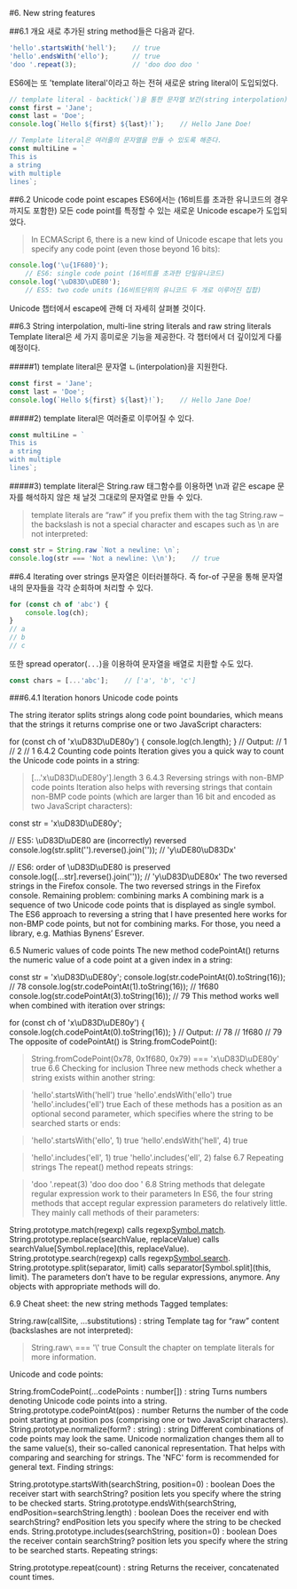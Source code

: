 #6. New string features

##6.1 개요
새로 추가된 string method들은 다음과 같다.
```js
'hello'.startsWith('hell');    // true
'hello'.endsWith('ello');      // true
'doo '.repeat(3);              // 'doo doo doo '
```

ES6에는 또 'template literal'이라고 하는 전혀 새로운 string literal이 도입되었다.

```js
// template literal - backtick(`)을 통한 문자열 보간(string interpolation)
const first = 'Jane';
const last = 'Doe';
console.log(`Hello ${first} ${last}!`);    // Hello Jane Doe!

// Template literal은 여러줄의 문자열을 만들 수 있도록 해준다.
const multiLine = `
This is
a string
with multiple
lines`;
```


##6.2 Unicode code point escapes
ES6에서는 (16비트를 초과한 유니코드의 경우까지도 포함한) 모든 code point를 특정할 수 있는 새로운 Unicode escape가 도입되었다.
> In ECMAScript 6, there is a new kind of Unicode escape that lets you specify any code point (even those beyond 16 bits):

```js
console.log('\u{1F680}'); 
    // ES6: single code point (16비트를 초과한 단일유니코드)
console.log('\uD83D\uDE80');
    // ES5: two code units (16비트단위의 유니코드 두 개로 이루어진 집합)
```
Unicode 챕터에서 escape에 관해 더 자세히 살펴볼 것이다.


##6.3 String interpolation, multi-line string literals and raw string literals
Template literal은 세 가지 흥미로운 기능을 제공한다. 각 챕터에서 더 깊이있게 다룰 예정이다.

#####1) template literal은 문자열 ㄴ(interpolation)을 지원한다.
```js
const first = 'Jane';
const last = 'Doe';
console.log(`Hello ${first} ${last}!`);    // Hello Jane Doe!
```

#####2) template literal은 여러줄로 이루어질 수 있다.
```js
const multiLine = `
This is
a string
with multiple
lines`;
```

#####3) template literal은 String.raw 태그함수를 이용하면 \n과 같은 escape 문자를 해석하지 않은 채 날것 그대로의 문자열로 만들 수 있다.
> template literals are “raw” if you prefix them with the tag String.raw – the backslash is not a special character and escapes such as \n are not interpreted:

```js
const str = String.raw `Not a newline: \n`;
console.log(str === 'Not a newline: \\n');    // true
```


##6.4 Iterating over strings
문자열은 이터러블하다. 즉 for-of 구문을 통해 문자열 내의 문자들을 각각 순회하며 처리할 수 있다.
```js
for (const ch of 'abc') {
    console.log(ch);
}
// a
// b
// c
```

또한 spread operator(`...`)을 이용하여 문자열을 배열로 치환할 수도 있다.
```js
const chars = [...'abc'];    // ['a', 'b', 'c']
```


###6.4.1 Iteration honors Unicode code points

The string iterator splits strings along code point boundaries, which means that the strings it returns comprise one or two JavaScript characters:

for (const ch of 'x\uD83D\uDE80y') {
    console.log(ch.length);
}
// Output:
// 1
// 2
// 1
6.4.2 Counting code points
Iteration gives you a quick way to count the Unicode code points in a string:

> [...'x\uD83D\uDE80y'].length
3
6.4.3 Reversing strings with non-BMP code points
Iteration also helps with reversing strings that contain non-BMP code points (which are larger than 16 bit and encoded as two JavaScript characters):

const str = 'x\uD83D\uDE80y';

// ES5: \uD83D\uDE80 are (incorrectly) reversed
console.log(str.split('').reverse().join(''));
    // 'y\uDE80\uD83Dx'

// ES6: order of \uD83D\uDE80 is preserved
console.log([...str].reverse().join(''));
    // 'y\uD83D\uDE80x'
The two reversed strings in the Firefox console.
The two reversed strings in the Firefox console.
Remaining problem: combining marks
A combining mark is a sequence of two Unicode code points that is displayed as single symbol. The ES6 approach to reversing a string that I have presented here works for non-BMP code points, but not for combining marks. For those, you need a library, e.g. Mathias Bynens’ Esrever.

6.5 Numeric values of code points
The new method codePointAt() returns the numeric value of a code point at a given index in a string:

const str = 'x\uD83D\uDE80y';
console.log(str.codePointAt(0).toString(16)); // 78
console.log(str.codePointAt(1).toString(16)); // 1f680
console.log(str.codePointAt(3).toString(16)); // 79
This method works well when combined with iteration over strings:

for (const ch of 'x\uD83D\uDE80y') {
    console.log(ch.codePointAt(0).toString(16));
}
// Output:
// 78
// 1f680
// 79
The opposite of codePointAt() is String.fromCodePoint():

> String.fromCodePoint(0x78, 0x1f680, 0x79) === 'x\uD83D\uDE80y'
true
6.6 Checking for inclusion
Three new methods check whether a string exists within another string:

> 'hello'.startsWith('hell')
true
> 'hello'.endsWith('ello')
true
> 'hello'.includes('ell')
true
Each of these methods has a position as an optional second parameter, which specifies where the string to be searched starts or ends:

> 'hello'.startsWith('ello', 1)
true
> 'hello'.endsWith('hell', 4)
true

> 'hello'.includes('ell', 1)
true
> 'hello'.includes('ell', 2)
false
6.7 Repeating strings
The repeat() method repeats strings:

> 'doo '.repeat(3)
'doo doo doo '
6.8 String methods that delegate regular expression work to their parameters
In ES6, the four string methods that accept regular expression parameters do relatively little. They mainly call methods of their parameters:

String.prototype.match(regexp) calls regexp[Symbol.match](this).
String.prototype.replace(searchValue, replaceValue) calls searchValue[Symbol.replace](this, replaceValue).
String.prototype.search(regexp) calls regexp[Symbol.search](this).
String.prototype.split(separator, limit) calls separator[Symbol.split](this, limit).
The parameters don’t have to be regular expressions, anymore. Any objects with appropriate methods will do.

6.9 Cheat sheet: the new string methods
Tagged templates:

String.raw(callSite, ...substitutions) : string
Template tag for “raw” content (backslashes are not interpreted):
  > String.raw`\` === '\\'
  true
Consult the chapter on template literals for more information.

Unicode and code points:

String.fromCodePoint(...codePoints : number[]) : string
Turns numbers denoting Unicode code points into a string.
String.prototype.codePointAt(pos) : number
Returns the number of the code point starting at position pos (comprising one or two JavaScript characters).
String.prototype.normalize(form? : string) : string
Different combinations of code points may look the same. Unicode normalization changes them all to the same value(s), their so-called canonical representation. That helps with comparing and searching for strings. The 'NFC' form is recommended for general text.
Finding strings:

String.prototype.startsWith(searchString, position=0) : boolean
Does the receiver start with searchString? position lets you specify where the string to be checked starts.
String.prototype.endsWith(searchString, endPosition=searchString.length) : boolean
Does the receiver end with searchString? endPosition lets you specify where the string to be checked ends.
String.prototype.includes(searchString, position=0) : boolean
Does the receiver contain searchString? position lets you specify where the string to be searched starts.
Repeating strings:

String.prototype.repeat(count) : string
Returns the receiver, concatenated count times.
